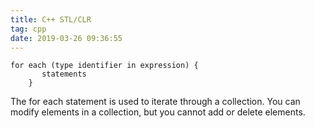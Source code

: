 ```yaml
---
title: C++ STL/CLR
tag: cpp
date: 2019-03-26 09:36:55
---
```



```
for each (type identifier in expression) {
       statements
    }
```
The for each statement is used to iterate through a collection. You can modify elements in a collection, but you cannot add or delete elements.